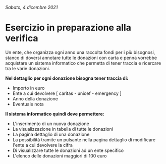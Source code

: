 *Sabato, 4 dicembre 2021*

# Esercizio in preparazione alla verifica

Un ente, che organizza ogni anno una raccolta fondi per i più bisognosi, stanco di doversi annotare tutte le donazioni con carta e penna vorrebbe acquistare un sistema informatico che permetta di tener traccia e ricercare tra le varie donazioni.

**Nel dettaglio per ogni donazione bisogna tener traccia di:**
- Importo in euro
- Ente a cui devolvere [ caritas - unicef - emergency ]
- Anno della donazione
- Eventuale nota

**Il sistema informatico quindi deve permettere:**
- L'inserimento di un nuova donazione
- La visualizzazione in tabella di tutte le donazioni
- La pagina dettaglio di una donazione
- La possibilità tramite un pulsante nella pagina dettaglio di modificare l'ente a cui devolvere la cifra
- Di visualizzare tutte le donazioni ad un ente specifico
- L'elenco delle donazioni maggiori di 100 euro